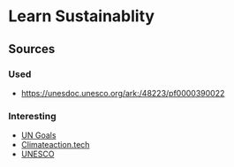 # Learn Sustainablity


## Sources

### Used

- https://unesdoc.unesco.org/ark:/48223/pf0000390022

### Interesting

- [UN Goals](https://www.un.org/sustainabledevelopment/infrastructure-industrialization/)
- [Climateaction.tech](https://climateaction.tech/)
- [UNESCO](https://www.unesco.org/en/sustainable-development/education)